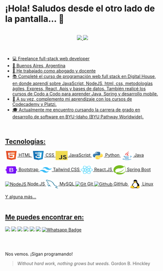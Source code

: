 # ¡Hola! Saludos desde el otro lado de la pantalla... 👋
<br>
<div align="center">
  <a href="https://github.com/antariex">
  <img height="180em" src="https://github-readme-stats.vercel.app/api?username=antariex&show_icons=true&theme=dracula&include_all_commits=true&count_private=true"/>
  <img height="180em" src="https://github-readme-stats.vercel.app/api/top-langs/?username=antariex&layout=compact&langs_count=7&theme=dracula"/>
</div>

<br>
<br>
 
- 💻  Freelance full-stack web developer
- :round_pushpin:  Buenos Aires, Argentina
- :briefcase:  He trabajado como abogado y docente
- :books:  Completé el curso de programación web full stack en Digital House, en donde aprendí sobre JavaScript, NodeJS, html, css, metodologías ágiles, Express, React, Apis y bases de datos. Tambíén realicé los cursos de Codo a Codo para aprender Java, Spring y desarrollo mobile.
- :orange_book:	 A su vez, complemento mi aprendizaje con los cursos de Codecademy y Platzi.
- :mortar_board:  Actualmente me encuentro cursando la carrera de grado en desarrollo de software en BYU-Idaho (BYU Pathway Worldwide). 
<br>
<div dsplay="inline-block">

## Tecnologías:
<img align="center" alt="HTML" height="30" width="40" src="https://raw.githubusercontent.com/devicons/devicon/master/icons/html5/html5-original.svg"> HTML
<img align="center" alt="CSS" height="30" width="40" src="https://raw.githubusercontent.com/devicons/devicon/master/icons/css3/css3-original.svg"> CSS
<img align="center" alt="Js" height="30" width="40" src="https://raw.githubusercontent.com/devicons/devicon/master/icons/javascript/javascript-original.svg"> JavaScript
<img align="center" alt="Python" height="30" width="40" src="https://raw.githubusercontent.com/devicons/devicon/master/icons/python/python-original.svg"> Python
<img align="center" alt="Java" height="30" width="40" src="https://raw.githubusercontent.com/devicons/devicon/master/icons/java/java-original.svg"> Java
<br><br>
<img align="center" alt="Bootstrap" height="30" width="40" src="https://raw.githubusercontent.com/devicons/devicon/master/icons/bootstrap/bootstrap-original.svg"> Bootstrap
<img align="center" alt="Tailwind CSS" height="30" width="40" src="https://raw.githubusercontent.com/devicons/devicon/master/icons/tailwindcss/tailwindcss-plain.svg"> Tailwind CSS
<img align="center" alt="React" height="30" width="40" src="https://raw.githubusercontent.com/devicons/devicon/master/icons/react/react-original.svg"> React.JS
<img align="center" alt="Spring" height="30" width="40" src="https://raw.githubusercontent.com/devicons/devicon/master/icons/spring/spring-original.svg"> Spring Boot
<br><br>
<img align="center" alt="NodeJS" height="30" width="40" src="https://upload.wikimedia.org/wikipedia/commons/thumb/d/d9/Node.js_logo.svg/120px-Node.js_logo.svg.png?20170401104355"> Node.JS
<img align="center" alt="MySQL" height="30" width="40" src="https://raw.githubusercontent.com/devicons/devicon/master/icons/mysql/mysql-original.svg"> MySQL
<img align="center" alt="Git" height="30" width="40" src="https://raw.githubusercontent.com/jmnote/z-icons/master/svg/git.svg"> Git
<img align="center" alt="Github" height="30" width="40" src="https://raw.githubusercontent.com/jmnote/z-icons/master/svg/github.svg"> GitHub
<img align="center" alt="Linux" height="30" width="40" src="https://raw.githubusercontent.com/devicons/devicon/master/icons/linux/linux-original.svg"> Linux
<br><br>
Y alguna más...
<br><br>
## Me puedes encontrar en:

<a href="https://linktr.ee/antariex" target="_blank"><img src="https://img.shields.io/badge/-LinkTree-%08d474?style=for-the-badge&logo=LinkTree&logoColor=white" target="_blank"></a> 
<a href="https://www.linkedin.com/in/arielantequiera/" target="_blank"><img src="https://img.shields.io/badge/-LinkedIn-%230077B5?style=for-the-badge&logo=linkedin&logoColor=white" target="_blank"></a>
<a href="https://twitter.com/antariex" target="_blank"><img src="https://img.shields.io/badge/Twitter-1DA1F2?style=for-the-badge&logo=twitter&logoColor=white" target="_blank"></a>
<a href="https://www.facebook.com/arielantequiera/" target="_blank"><img src="https://img.shields.io/badge/Facebook-1877F2?style=for-the-badge&logo=facebook&logoColor=white" target="_blank"></a>
<a href="https://www.instagram.com/antariex/" target="_blank"><img src="https://img.shields.io/badge/-Instagram-%23E4405F?style=for-the-badge&logo=instagram&logoColor=white" target="_blank"></a>
<a href = "mailto:arielantequiera@gmail.com"><img src="https://img.shields.io/badge/Gmail-D14836?style=for-the-badge&logo=gmail&logoColor=white" target="_blank"></a>
<a href="https://api.whatsapp.com/send?phone=5491135834708&amp;text=Hola%20Ariel!" rel="nofollow"><img src="https://camo.githubusercontent.com/b4a83ae7eb4418cdd53568a6f4ad49f289aeaaadfbdcaae236be43f380233fc1/68747470733a2f2f696d672e736869656c64732e696f2f62616467652f57686174734170702d3235443336363f7374796c653d666f722d7468652d6261646765266c6f676f3d7768617473617070266c6f676f436f6c6f723d7768697465266c696e6b3d68747470733a2f2f6170692e77686174736170702e636f6d2f73656e643f70686f6e653d3535313139353630393236323826746578743d4f6c2543332541312125323056696e6963697573" alt="Whatsapp Badge" data-canonical-src="https://img.shields.io/badge/WhatsApp-25D366?style=for-the-badge&amp;logo=whatsapp&amp;logoColor=white&amp;link=https://api.whatsapp.com/send?phone=5491135834708&amp;text=Hola%20Ariel!" style="max-width: 100%;"></a>


<br>
<br>

Nos vemos.
¡Sigan programando!
<br>
> *Without hard work, nothing grows but weeds.* Gordon B. Hinckley
